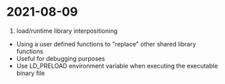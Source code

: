 # 2021-08-09
1. load/runtime library interpositioning

+ Using a user defined functions to "replace" other shared library functions
+ Useful for debugging purposes
+ Use LD_PRELOAD environment variable when executing the executable binary file
